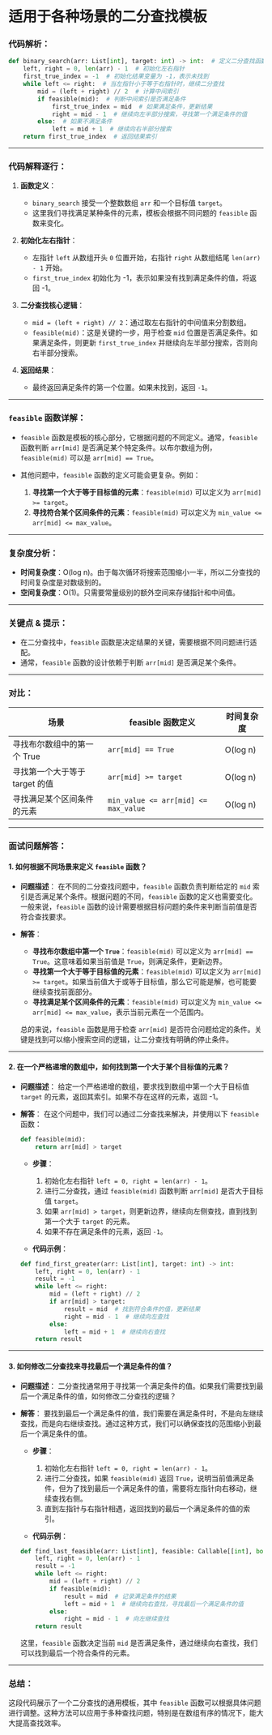 # 适用于各种场景的二分查找模板

### 代码解析：

```python
def binary_search(arr: List[int], target: int) -> int:  # 定义二分查找函数，输入为数组和目标值
    left, right = 0, len(arr) - 1  # 初始化左右指针
    first_true_index = -1  # 初始化结果变量为 -1，表示未找到
    while left <= right:  # 当左指针小于等于右指针时，继续二分查找
        mid = (left + right) // 2  # 计算中间索引
        if feasible(mid):  # 判断中间索引是否满足条件
            first_true_index = mid  # 如果满足条件，更新结果
            right = mid - 1  # 继续向左半部分搜索，寻找第一个满足条件的值
        else:  # 如果不满足条件
            left = mid + 1  # 继续向右半部分搜索
    return first_true_index  # 返回结果索引
```

---

### 代码解释逐行：

1. **函数定义**：
   - `binary_search` 接受一个整数数组 `arr` 和一个目标值 `target`。
   - 这里我们寻找满足某种条件的元素，模板会根据不同问题的 `feasible` 函数来变化。

2. **初始化左右指针**：
   - 左指针 `left` 从数组开头 `0` 位置开始，右指针 `right` 从数组结尾 `len(arr) - 1` 开始。
   - `first_true_index` 初始化为 -1，表示如果没有找到满足条件的值，将返回 -1。

3. **二分查找核心逻辑**：
   - `mid = (left + right) // 2`：通过取左右指针的中间值来分割数组。
   - `feasible(mid)`：这是关键的一步，用于检查 `mid` 位置是否满足条件。如果满足条件，则更新 `first_true_index` 并继续向左半部分搜索，否则向右半部分搜索。

4. **返回结果**：
   - 最终返回满足条件的第一个位置。如果未找到，返回 `-1`。

---

### `feasible` 函数详解：

- `feasible` 函数是模板的核心部分，它根据问题的不同定义。通常，`feasible` 函数判断 `arr[mid]` 是否满足某个特定条件。以布尔数组为例，`feasible(mid)` 可以是 `arr[mid] == True`。
  
- 其他问题中，`feasible` 函数的定义可能会更复杂。例如：
   1. **寻找第一个大于等于目标值的元素**：`feasible(mid)` 可以定义为 `arr[mid] >= target`。
   2. **寻找符合某个区间条件的元素**：`feasible(mid)` 可以定义为 `min_value <= arr[mid] <= max_value`。

---

### 复杂度分析：

- **时间复杂度**：O(log n)。由于每次循环将搜索范围缩小一半，所以二分查找的时间复杂度是对数级别的。
- **空间复杂度**：O(1)。只需要常量级别的额外空间来存储指针和中间值。

---

### 关键点 & 提示：
- 在二分查找中，`feasible` 函数是决定结果的关键，需要根据不同问题进行适配。
- 通常，`feasible` 函数的设计依赖于判断 `arr[mid]` 是否满足某个条件。

---

### 对比：

| 场景                   | feasible 函数定义           | 时间复杂度    |
| ---------------------- | --------------------------- | ------------- |
| 寻找布尔数组中的第一个 True | `arr[mid] == True`           | O(log n)      |
| 寻找第一个大于等于 target 的值 | `arr[mid] >= target`         | O(log n)      |
| 寻找满足某个区间条件的元素   | `min_value <= arr[mid] <= max_value` | O(log n)      |

---

### 面试问题解答：

#### 1. 如何根据不同场景来定义 `feasible` 函数？

- **问题描述**：
  在不同的二分查找问题中，`feasible` 函数负责判断给定的 `mid` 索引是否满足某个条件。根据问题的不同，`feasible` 函数的定义也需要变化。一般来说，`feasible` 函数的设计需要根据目标问题的条件来判断当前值是否符合查找要求。

- **解答**：
  - **寻找布尔数组中第一个 `True`**：`feasible(mid)` 可以定义为 `arr[mid] == True`。这意味着如果当前值是 `True`，则满足条件，更新边界。
  - **寻找第一个大于等于目标值的元素**：`feasible(mid)` 可以定义为 `arr[mid] >= target`。如果当前值大于或等于目标值，那么它可能是解，也可能要继续查找前面部分。
  - **寻找满足某个区间条件的元素**：`feasible(mid)` 可以定义为 `min_value <= arr[mid] <= max_value`，表示当前元素在一个范围内。

  总的来说，`feasible` 函数是用于检查 `arr[mid]` 是否符合问题给定的条件。关键是找到可以缩小搜索空间的逻辑，让二分查找有明确的停止条件。

---

#### 2. 在一个严格递增的数组中，如何找到第一个大于某个目标值的元素？

- **问题描述**：
  给定一个严格递增的数组，要求找到数组中第一个大于目标值 `target` 的元素，返回其索引。如果不存在这样的元素，返回 -1。

- **解答**：
  在这个问题中，我们可以通过二分查找来解决，并使用以下 `feasible` 函数：

  ```python
  def feasible(mid):
      return arr[mid] > target
  ```

  - **步骤**：
    1. 初始化左右指针 `left = 0, right = len(arr) - 1`。
    2. 进行二分查找，通过 `feasible(mid)` 函数判断 `arr[mid]` 是否大于目标值 `target`。
    3. 如果 `arr[mid] > target`，则更新边界，继续向左侧查找，直到找到第一个大于 `target` 的元素。
    4. 如果不存在满足条件的元素，返回 `-1`。

  - **代码示例**：

  ```python
  def find_first_greater(arr: List[int], target: int) -> int:
      left, right = 0, len(arr) - 1
      result = -1
      while left <= right:
          mid = (left + right) // 2
          if arr[mid] > target:
              result = mid  # 找到符合条件的值，更新结果
              right = mid - 1  # 继续向左查找
          else:
              left = mid + 1  # 继续向右查找
      return result
  ```

---

#### 3. 如何修改二分查找来寻找最后一个满足条件的值？

- **问题描述**：
  二分查找通常用于寻找第一个满足条件的值。如果我们需要找到最后一个满足条件的值，如何修改二分查找的逻辑？

- **解答**：
  要找到最后一个满足条件的值，我们需要在满足条件时，不是向左继续查找，而是向右继续查找。通过这种方式，我们可以确保查找的范围缩小到最后一个满足条件的值。

  - **步骤**：
    1. 初始化左右指针 `left = 0, right = len(arr) - 1`。
    2. 进行二分查找，如果 `feasible(mid)` 返回 `True`，说明当前值满足条件，但为了找到最后一个满足条件的值，需要将左指针向右移动，继续查找右侧。
    3. 直到左指针与右指针相遇，返回找到的最后一个满足条件的值的索引。

  - **代码示例**：

  ```python
  def find_last_feasible(arr: List[int], feasible: Callable[[int], bool]) -> int:
      left, right = 0, len(arr) - 1
      result = -1
      while left <= right:
          mid = (left + right) // 2
          if feasible(mid):
              result = mid  # 记录满足条件的结果
              left = mid + 1  # 继续向右查找，寻找最后一个满足条件的值
          else:
              right = mid - 1  # 向左继续查找
      return result
  ```

  这里，`feasible` 函数决定当前 `mid` 是否满足条件，通过继续向右查找，我们可以找到最后一个符合条件的元素。



---

### 总结：
这段代码展示了一个二分查找的通用模板，其中 `feasible` 函数可以根据具体问题进行调整。这种方法可以应用于多种查找问题，特别是在数组有序的情况下，能大大提高查找效率。

